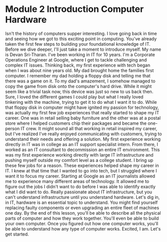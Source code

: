 # Module 2 Introduction Computer Hardware

Isn't the history of computers supper interesting. I love going back in time and seeing how we got to this exciting point in computing. You've already taken the first few steps to building your foundational knowledge of IT. Before we dive deeper, I'll just take a moment to introduce myself. My name is Devan Sri-Tharan. I've been working in IT for 10 years. I'm a Corporate Operations Engineer at Google, where I get to tackle challenging and complex IT issues. Thinking back, my first experience with tech began when I was about nine years old. My dad brought home the families first computer. I remember my dad holding a floppy disk and telling me that there was a game on it. To my dad's amazement, I somehow managed to copy the game from disk onto the computer's hard drive. While it might seem like a trivial task now, this device was just so new to us back then. Sure, I loved the different games I could play but what I really loved tinkering with the machine, trying to get it to do what I want it to do. While that floppy disk in computer might have ignited my passion for technology, was actually my first few job experiences that really started to shape my IT career. One was in retail selling baby furniture and the other was at a postal store where I helped customers chip their packages and became the one-person IT crew. It might sound all that working in retail inspired my career, but I've realized I've really enjoyed communicating with customers, trying to understand their needs and offering a solution. My first experience working directly in IT was in college as an IT support specialist intern. From there, I worked as an IT consultant to decommission an entire IT environment. This was my first experience working directly with large IT infrastructure and pushing myself outside my comfort level as a college student. I bring up these few jobs for a reason. These experiences helped shape my career in IT. I knew at that time that I wanted to go into tech, but I struggled where I want it to focus my career. Starting at Google as an IT journalists allowed me to experience many different areas of technology. It allowed me to figure out the jobs I didn't want to do before I was able to identify exactly what I did want to do. Really passionate about IT infrastructure, but you can't understand infrastructure until you understand hardware. Let's dig in, in IT, hardware is an essential topic to understand. You might find yourself replacing faulty components or even upgrading an entire fleet of machines one day. By the end of this lesson, you'll be able to describe all the physical parts of computer and how they work together. You'll even be able to build your own computer. Once you figured out how one computer works, you'll be able to understand how any type of computer works. Excited, I am. Let's get started.